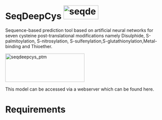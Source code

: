 # SeqDeepCys <img width="110" height="44" alt="seqdeepcys_symbol" src="https://github.com/user-attachments/assets/5b0a1219-594b-4172-8346-b4e00780f116" />

Sequence-based prediction tool based on artificial neural networks for seven cysteine post-translational modifications namely Disulphide, S-palmitoylation, S-nitrosylation, S-sulfenylation,S-glutathionylation,Metal-binding and Thioether.<br>

<img width="250" height="90" alt="seqdeepcys_ptm" src="https://github.com/user-attachments/assets/f8ce293b-ecfe-4f42-9bda-480482583597" /><br>

This model can be accessed via a webserver which can be found here.<br>

# Requirements

